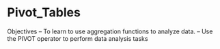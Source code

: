 # Pivot_Tables
Objectives – To learn to use aggregation functions to analyze data.  – Use the PIVOT operator to perform data analysis tasks
